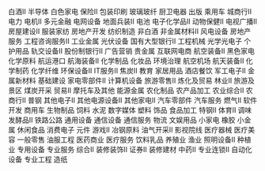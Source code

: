 白酒Ⅱ
半导体
白色家电
保险Ⅱ
包装印刷
玻璃玻纤
厨卫电器
出版
乘用车
城商行Ⅱ
电力
电机Ⅱ
多元金融
电网设备
地面兵装Ⅱ
电池
电子化学品Ⅱ
动物保健Ⅱ
电视广播Ⅱ
房屋建设Ⅱ
服装家纺
房地产开发
纺织制造
非白酒
非金属材料Ⅱ
风电设备
房地产服务
工程咨询服务Ⅱ
工业金属
光伏设备
国有大型银行Ⅱ
工程机械
光学光电子
个护用品
轨交设备Ⅱ
股份制银行Ⅱ
广告营销
贵金属
互联网电商
航空装备Ⅱ
黑色家电
化学原料
航运港口
航海装备Ⅱ
化学制品
化妆品
环境治理
航空机场
航天装备Ⅱ
化学制药
化学纤维
环保设备Ⅱ
IT服务Ⅱ
焦炭Ⅱ
教育
家居用品
酒店餐饮
军工电子Ⅱ
金属新材料
基础建设
家电零部件Ⅱ
计算机设备
旅游零售Ⅱ
炼化及贸易
林业Ⅱ
旅游及景区
煤炭开采
贸易Ⅱ
摩托车及其他
能源金属
农化制品
农产品加工
农业综合Ⅱ
农商行Ⅱ
普钢
其他电子Ⅱ
其他电源设备Ⅱ
其他家电Ⅱ
汽车零部件
汽车服务
燃气Ⅱ
软件开发
商用车
生物制品
饲料
水泥
数字媒体
塑料
饰品
食品加工
特钢Ⅱ
体育Ⅱ
调味发酵品Ⅱ
铁路公路
通用设备
通信设备
通信服务
物流
文娱用品
小家电
橡胶
小金属
休闲食品
消费电子
元件
游戏Ⅱ
冶钢原料
油气开采Ⅱ
影视院线
医疗器械
医疗美容
一般零售
油服工程
医药商业
医疗服务
饮料乳品
养殖业
渔业
照明设备Ⅱ
种植业
专用设备
专业服务
综合Ⅱ
装修装饰Ⅱ
证券Ⅱ
装修建材
中药Ⅱ
专业连锁Ⅱ
自动化设备
专业工程
造纸
